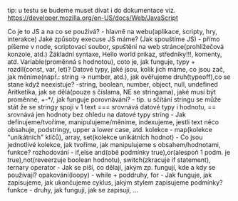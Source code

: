 tip: u testu se budeme muset dívat i do dokumentace viz. https://developer.mozilla.org/en-US/docs/Web/JavaScript

Co je to JS a na co se používá? - hlavně na webu(aplikace, scripty, hry, interakce)
Jaké způsoby execuse JS máme? (Jak spouštíme JS) - přímo píšeme v node, scriptovací soubor, spuštění na web stránce(prohlížečová konzole, atd.)
Základní syntaxe, Hello world prikaz, středníky!!!, komenty, atd.
Variable(proměnná s hodnotou), coto je, jak funguje, typy + rozdíl(const, var, let)?
Datové typy, jaké jsou, kolik jich máme, co jsou zač, jak měníme(např.: string -> number, atd.), jak ověřujeme druh(typeoff),co se stane když neexistuje? -string, boolean, number, object, null, undefined
Aritketika, jak se dělá(pouze s číslama, NE se stringama), jaké musí být proměnné, +-*/, jak funguje porovnávání? - tip. u sčítání stringu se může stát že se stringy spojí v 1 text
	=== srovnává datové typy i hodnotu, == srovnává jen hodnoty bez ohledu na datové typy
string - Jak definujeme/tvoříme, manipulujeme/měníme, indexujeme, jestli text něco obsahuje, podstringy, upper a lower case, atd.
kolekce - map(kolekce "unikátních" klíčů), array, set(kolekce unikátních hodnot) - Co jsou jednotlivé kolekce, jak tvoříme, jak manipulujeme s obsahem/hodnotami, funkce?
rozhodování - if,else and(obě podmínky true),or(alespoň 1 podm. je true),not(reveerzuje boolean hodnotu), switch(zkracuje if statement), ternary operator - Jak se píší, co dělají, jakým zp. fungují, kde a kdy se používají?
opakování(loopy) - while + poddruhy, for - Jak funguje, jak zapisujeme, jak ukončujeme cyklus, jakým stylem zapisujeme podmínky?
funkce - druhy, jak fungují, jak se zapisují, ...




